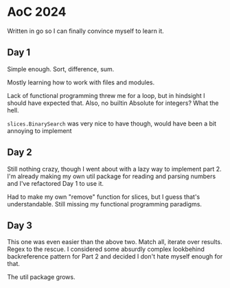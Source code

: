 # AoC 2024

Written in go so I can finally convince myself to learn it.

## Day 1

Simple enough. Sort, difference, sum. 

Mostly learning how to work with files and modules.

Lack of functional programming threw me for a loop, but in hindsight I should have expected that. Also, no builtin Absolute for integers? What the hell.

`slices.BinarySearch` was very nice to have though, would have been a bit annoying to implement

## Day 2

Still nothing crazy, though I went about with a lazy way to implement part 2. I'm already making my own util package for reading and parsing numbers and I've refactored Day 1 to use it.

Had to make my own "remove" function for slices, but I guess that's understandable. Still missing my functional programming paradigms.

## Day 3

This one was even easier than the above two. Match all, iterate over results. Regex to the rescue. I considered some absurdly complex lookbehind backreference pattern for Part 2 and decided I don't hate myself enough for that.

The util package grows.